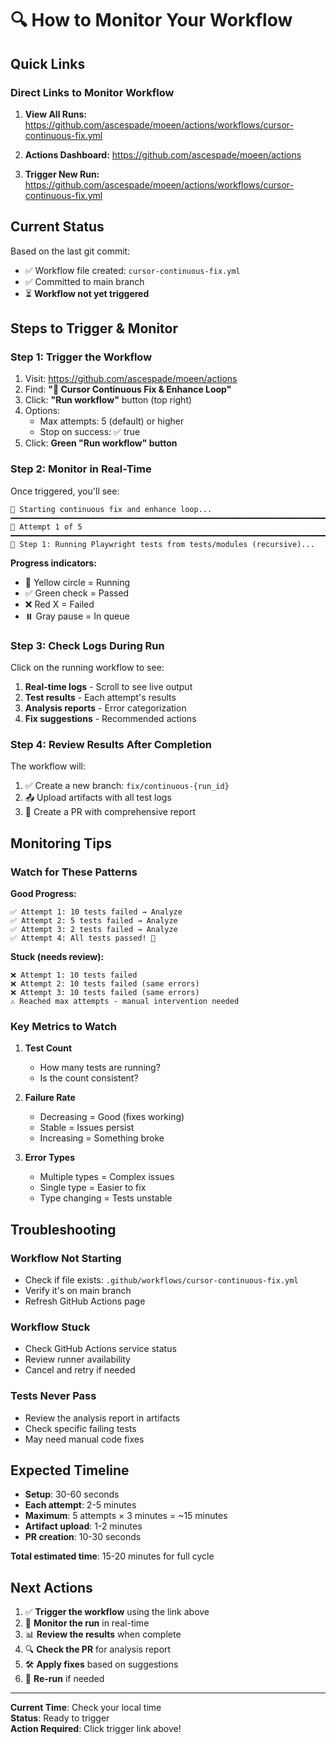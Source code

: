 # 🔍 How to Monitor Your Workflow

## Quick Links

### Direct Links to Monitor Workflow

1. **View All Runs:**
   https://github.com/ascespade/moeen/actions/workflows/cursor-continuous-fix.yml

2. **Actions Dashboard:**
   https://github.com/ascespade/moeen/actions

3. **Trigger New Run:**
   https://github.com/ascespade/moeen/actions/workflows/cursor-continuous-fix.yml

## Current Status

Based on the last git commit:
- ✅ Workflow file created: `cursor-continuous-fix.yml`
- ✅ Committed to main branch
- ⏳ **Workflow not yet triggered**

## Steps to Trigger & Monitor

### Step 1: Trigger the Workflow

1. Visit: https://github.com/ascespade/moeen/actions
2. Find: **"🔄 Cursor Continuous Fix & Enhance Loop"**
3. Click: **"Run workflow"** button (top right)
4. Options:
   - Max attempts: 5 (default) or higher
   - Stop on success: ✅ true
5. Click: **Green "Run workflow" button**

### Step 2: Monitor in Real-Time

Once triggered, you'll see:

```
🔄 Starting continuous fix and enhance loop...
━━━━━━━━━━━━━━━━━━━━━━━━━━━━━━━━━━━━━━━━━━━━━━━━━━━━━━━━━━━━━━━━━━━━━━━━
🔄 Attempt 1 of 5
━━━━━━━━━━━━━━━━━━━━━━━━━━━━━━━━━━━━━━━━━━━━━━━━━━━━━━━━━━━━━━━━━━━━━━━━
🧪 Step 1: Running Playwright tests from tests/modules (recursive)...
```

**Progress indicators:**
- 🧪 Yellow circle = Running
- ✅ Green check = Passed
- ❌ Red X = Failed
- ⏸️ Gray pause = In queue

### Step 3: Check Logs During Run

Click on the running workflow to see:
1. **Real-time logs** - Scroll to see live output
2. **Test results** - Each attempt's results
3. **Analysis reports** - Error categorization
4. **Fix suggestions** - Recommended actions

### Step 4: Review Results After Completion

The workflow will:
1. ✅ Create a new branch: `fix/continuous-{run_id}`
2. 📤 Upload artifacts with all test logs
3. 🔗 Create a PR with comprehensive report

## Monitoring Tips

### Watch for These Patterns

**Good Progress:**
```
✅ Attempt 1: 10 tests failed → Analyze
✅ Attempt 2: 5 tests failed → Analyze
✅ Attempt 3: 2 tests failed → Analyze
✅ Attempt 4: All tests passed! 🎉
```

**Stuck (needs review):**
```
❌ Attempt 1: 10 tests failed
❌ Attempt 2: 10 tests failed (same errors)
❌ Attempt 3: 10 tests failed (same errors)
⚠️ Reached max attempts - manual intervention needed
```

### Key Metrics to Watch

1. **Test Count**
   - How many tests are running?
   - Is the count consistent?

2. **Failure Rate**
   - Decreasing = Good (fixes working)
   - Stable = Issues persist
   - Increasing = Something broke

3. **Error Types**
   - Multiple types = Complex issues
   - Single type = Easier to fix
   - Type changing = Tests unstable

## Troubleshooting

### Workflow Not Starting
- Check if file exists: `.github/workflows/cursor-continuous-fix.yml`
- Verify it's on main branch
- Refresh GitHub Actions page

### Workflow Stuck
- Check GitHub Actions service status
- Review runner availability
- Cancel and retry if needed

### Tests Never Pass
- Review the analysis report in artifacts
- Check specific failing tests
- May need manual code fixes

## Expected Timeline

- **Setup**: 30-60 seconds
- **Each attempt**: 2-5 minutes
- **Maximum**: 5 attempts × 3 minutes = ~15 minutes
- **Artifact upload**: 1-2 minutes
- **PR creation**: 10-30 seconds

**Total estimated time**: 15-20 minutes for full cycle

## Next Actions

1. ✅ **Trigger the workflow** using the link above
2. 👀 **Monitor the run** in real-time
3. 📊 **Review the results** when complete
4. 🔍 **Check the PR** for analysis report
5. 🛠️ **Apply fixes** based on suggestions
6. 🔄 **Re-run** if needed

---

**Current Time**: Check your local time  
**Status**: Ready to trigger  
**Action Required**: Click trigger link above!
